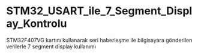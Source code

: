 # STM32_USART_ile_7_Segment_Display_Kontrolu
STM32F407VG kartını kullanarak seri haberleşme ile bilgisayara gönderilen verilerle 7 segment display kullanımı
